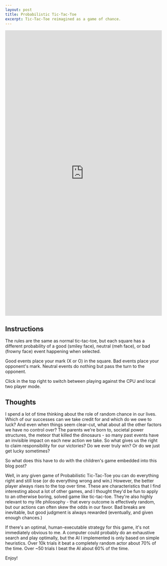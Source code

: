 ```yaml
---
layout: post
title: Probabilistic Tic-Tac-Toe
excerpt: Tic-Tac-Toe reimagined as a game of chance.
---
```


<style>
#pttt-iframe {
    max-height: 80vh;
}
</style>

<iframe id="pttt-iframe" frameborder="0" src="https://itch.io/embed-upload/10641518?color=FFFAF1" allowfullscreen="" width="100%" height="920"><a href="https://cameronsun.itch.io/probabilistic-tic-tac-toe">Play Probabilistic Tic-Tac-Toe on itch.io</a></iframe>

## Instructions
The rules are the same as normal tic-tac-toe, but each square has a different probability of a good (smiley face), neutral (meh face), or bad (frowny face) event happening when selected.

Good events place your mark (X or O) in the square. Bad events place your opponent's mark. Neutral events do nothing but pass the turn to the opponent.

Click in the top right to switch between playing against the CPU and local two player mode.

## Thoughts
I spend a lot of time thinking about the role of random chance in our lives. Which of our successes can we take credit for and which do we owe to luck? And even when things seem clear-cut, what about all the other factors we have no control over? The parents we're born to, societal power structures, the meteor that killed the dinosaurs - so many past events have an invisible impact on each new action we take. So what gives us the right to claim responsibility for our victories? Do we ever truly win? Or do we just get lucky sometimes?

So what does this have to do with the children's game embedded into this blog post?

Well, in any given game of Probabilistic Tic-Tac-Toe you can do everything right and still lose (or do everything wrong and win.) However, the better player always rises to the top over time. These are characteristics that I find interesting about a lot of other games, and I thought they'd be fun to apply to an otherwise boring, solved game like tic-tac-toe. They're also highly relevant to my life philosophy - that every outcome is effectively random, but our actions can often skew the odds in our favor. Bad breaks are inevitable, but good judgment is always rewarded (eventually, and given enough chances.)

If there's an optimal, human-executable strategy for this game, it's not immediately obvious to me. A computer could probably do an exhaustive search and play optimally, but the AI I implemented is only based on simple heuristics. Over 10k trials it beat a completely random actor about 70% of the time. Over ~50 trials I beat the AI about 60% of the time.

Enjoy!
